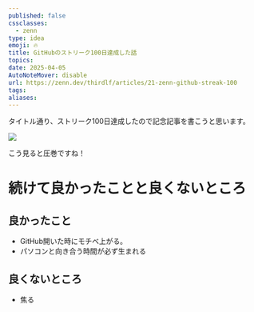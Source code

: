 ```yaml
---
published: false
cssclasses:
  - zenn
type: idea
emoji: 🔥
title: GitHubのストリーク100日達成した話
topics: 
date: 2025-04-05
AutoNoteMover: disable
url: https://zenn.dev/thirdlf/articles/21-zenn-github-streak-100
tags: 
aliases:
---
```

タイトル通り、ストリーク100日達成したので記念記事を書こうと思います。


![](2025-04-03_20.48.29.png)

こう見ると圧巻ですね！


# 続けて良かったことと良くないところ
## 良かったこと
- GitHub開いた時にモチベ上がる。
- パソコンと向き合う時間が必ず生まれる

## 良くないところ
- 焦る


